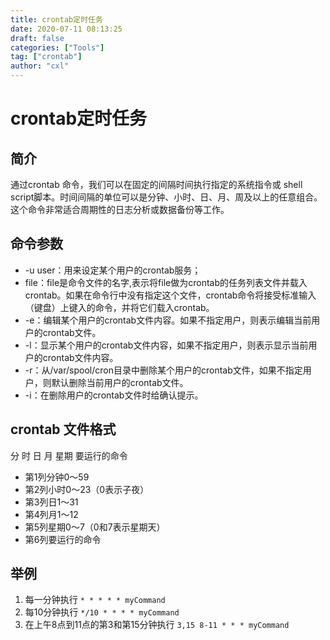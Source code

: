 ```yaml
---
title: crontab定时任务
date: 2020-07-11 08:13:25
draft: false
categories: ["Tools"]
tag: ["crontab"]
author: "cxl"
---
```


# crontab定时任务

## 简介

通过crontab 命令，我们可以在固定的间隔时间执行指定的系统指令或 shell script脚本。时间间隔的单位可以是分钟、小时、日、月、周及以上的任意组合。这个命令非常适合周期性的日志分析或数据备份等工作。

<!--more-->

## 命令参数
* -u user：用来设定某个用户的crontab服务；
* file：file是命令文件的名字,表示将file做为crontab的任务列表文件并载入crontab。如果在命令行中没有指定这个文件，crontab命令将接受标准输入（键盘）上键入的命令，并将它们载入crontab。
* -e：编辑某个用户的crontab文件内容。如果不指定用户，则表示编辑当前用户的crontab文件。
* -l：显示某个用户的crontab文件内容，如果不指定用户，则表示显示当前用户的crontab文件内容。
* -r：从/var/spool/cron目录中删除某个用户的crontab文件，如果不指定用户，则默认删除当前用户的crontab文件。
* -i：在删除用户的crontab文件时给确认提示。

## crontab 文件格式
分 时 日 月 星期 要运行的命令

* 第1列分钟0～59
* 第2列小时0～23（0表示子夜）
* 第3列日1～31
* 第4列月1～12
* 第5列星期0～7（0和7表示星期天）
* 第6列要运行的命令

## 举例
1. 每一分钟执行
`* * * * * myCommand`
2. 每10分钟执行
`*/10 * * * * myCommand`
3. 在上午8点到11点的第3和第15分钟执行
`3,15 8-11 * * * myCommand`
